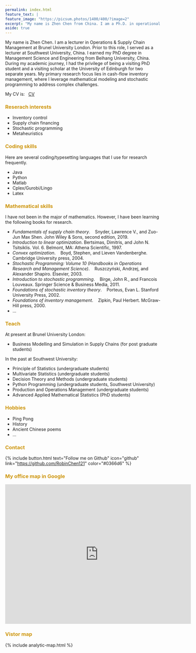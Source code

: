 ```yaml
---
permalink: index.html
feature_text: |
feature_image: "https://picsum.photos/1400/400/?image=2"
excerpt: "My name is Zhen Chen from China. I am a Ph.D. in operational research."
aside: true
---
```


My name is Zhen Chen. I am a lecturer in Operations & Supply Chain Management at Brunel University London. Prior to this role, I served as a lecturer at Southwest University, China. I earned my PhD degree in Management Science and Engineering from Beihang University, China. During my academic journey, I had the privilege of being a visiting PhD student and a visiting scholar at the University of Edinburgh for two separate years. My primary research focus lies in cash-flow inventory management, where I leverage mathematical modeling and stochastic programming to address complex challenges.

My CV is: &nbsp; <a href="https://github.com/RobinChen121/resume/blob/main/CV_chenzhen.pdf">CV</a>

### <font color= "#CD950C"> Reserach interests </font>

- Inventory control
- Supply chain financing
- Stochastic programming
- Metaheuristics


<!--
### <font color= "#CD950C"> Education</font>
2014.09 ~ 2018.06, &nbsp;&nbsp;Beihang University, China, &nbsp;&nbsp;PhD in Management Science and Engineering 
<br/>
2010.09 ~ 2013.03, &nbsp;&nbsp;Beihang University, China, &nbsp;&nbsp;Master in Management Science and Engineering 
<br/>
2006.09 ~ 2010.06, &nbsp;&nbsp;Northeastern University, China, &nbsp;&nbsp; Bachor in Business Administration  
<br/>
2016.09 ~ 2017.09, &nbsp;&nbsp;University of Edinburgh, UK,&nbsp;&nbsp; Visiting PhD student in Management Science and Business Economics
--->


### <font color= "#CD950C">Coding skills</font>

Here are several coding/typesetting languages that I use for research frequently.
- Java
- Python
- Matlab
- Cplex/Gurobi/Lingo
- Latex

### <font color= "#CD950C">Mathematical skills</font>

I have not been in the major of mathematics. However, I have been learning the following books for research.
- *Fundamentals of supply chain theory*. &nbsp;&nbsp; Snyder, Lawrence V., and Zuo-Jun Max Shen.  John Wiley & Sons, second edition, 2019.
- *Introduction to linear optimization*.  Bertsimas, Dimitris, and John N. Tsitsiklis. Vol. 6. Belmont, MA: Athena Scientific, 1997.
- *Convex optimization*. &nbsp;&nbsp; Boyd, Stephen, and Lieven Vandenberghe. Cambridge University press, 2004.
- *Stochastic Programming: Volume 10 (Handbooks in Operations Research and Management Science)*. &nbsp;&nbsp; Ruszczyński, Andrzej, and Alexander Shapiro. Elsevier, 2003.
- *Introduction to stochastic programming*. &nbsp;&nbsp; Birge, John R., and Francois Louveaux. Springer Science & Business Media, 2011.
- *Foundations of stochastic inventory theory*. &nbsp;&nbsp; Porteus, Evan L.  Stanford University Press, 2002.
- *Foundations of inventory management*. &nbsp;&nbsp; Zipkin, Paul Herbert. McGraw-Hill press, 2000.
- ...



### <font color= "#CD950C">Teach</font>

At present at Brunel University London:

- Business Modelling and Simulation in Supply Chains (for post graduate students)


In the past at Southwest University:
- Principle of Statistics (undergraduate students)
- Multivariate Statistics (undergraduate students)
- Decision Theory and Methods (undergraduate students)
- Python Programming (undergraduate students, Southwest University)
- Production and Operations Management (undergraduate students)
- Advanced Applied Mathematical Statistics (PhD students)






### <font color= "#CD950C">Hobbies</font>
- Ping Pong
- History
- Ancient Chinese poems
- ...

### <font color= "#CD950C">Contact</font>
{% include button.html text="Follow me on Github" icon="github" link="https://github.com/RobinChen121" color="#0366d6" %}&nbsp;&nbsp;&nbsp;&nbsp;&nbsp;&nbsp;<!--{% include button.html text="Follow me on CSDN" icon="csdn" link="https://blog.csdn.net/robert_chen1988" color="#0366d6" %}--->

<!--
Any discussions about academics are welcomed. You can contact me : robinchen@swu.edu.cn, or leave messages below.

{% include site-form.html %}
--->


### <font color= "#CD950C">My office map in Google</font>

<!--
{% include map.html  id="AIzaSyCiqBskiuJAq6-wfW2HzyGV3c7m0c8Eb_s" title="My office map in Google" %}
-->

<iframe src="https://www.google.com/maps/embed?pb=!1m18!1m12!1m3!1d2481.9008097929113!2d-0.47123402364011163!3d51.533379108805555!2m3!1f0!2f0!3f0!3m2!1i1024!2i768!4f13.1!3m3!1m2!1s0x48766d9d145d6e77%3A0xd1b018acf445b6f0!2sBrunel%20Business%20School!5e0!3m2!1sen!2suk!4v1705469116131!5m2!1sen!2suk" width="600" height="450" style="border:0;" allowfullscreen="" loading="lazy" referrerpolicy="no-referrer-when-downgrade"></iframe>

### <font color= "#CD950C">Vistor map</font>

{% include analytic-map.html %}

